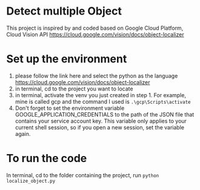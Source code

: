 # Detect multiple Object 
 This project is inspired by and coded based on Google Cloud Platform, Cloud Vision API https://cloud.google.com/vision/docs/object-localizer
# Set up the environment
 1. please follow the link here and select the python as the language https://cloud.google.com/vision/docs/object-localizer
 2. in terminal, cd to the project you want to locate 
 3. in terminal, activate the venv you just created in step 1. For example, mine is called gcp and the command I used is ```.\gcp\Scripts\activate  ```
 4. Don't forget to set the environment variable GOOGLE_APPLICATION_CREDENTIALS to the path of the JSON file that contains your service account key. This variable only applies to your current shell session, so if you open a new session, set the variable again. 
 # To run the code
 In terminal, cd to the folder containing the project, run ```python  localize_object.py```
